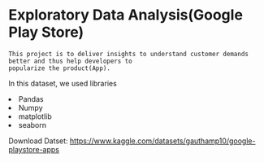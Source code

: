 # Exploratory Data Analysis(Google Play Store)

    This project is to deliver insights to understand customer demands better and thus help developers to 
    popularize the product(App).


In this dataset, we used libraries
<li> Pandas
 <li>  Numpy
 <li> matplotlib
 <li> seaborn
 
 Download Datset: https://www.kaggle.com/datasets/gauthamp10/google-playstore-apps
